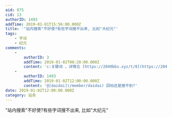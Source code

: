 ```yaml
---
aid: 875
cid: 13
authorID: 1493
addTime: 2019-01-01T15:56:00.000Z
title: '"站内搜索"不好使?有些字词搜不出来, 比如"大纪元"'
tags:
    - 字词
    - 纪元
comments:
    -
        authorID: 3
        addTime: 2019-01-02T00:20:00.000Z
        content: 'c:关键词 ，详情见 [https://2049bbs.xyz/t/8](https://2049bbs.xyz/t/8) 第二点。'
    -
        authorID: 1493
        addTime: 2019-01-02T12:00:00.000Z
        content: '@[daidai](/member/daidai) 回帖还是搜不到?'
date: 2019-01-02T12:00:00.000Z
category: 站务
---
```


"站内搜索"不好使?有些字词搜不出来, 比如"大纪元"
